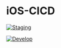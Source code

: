 # iOS-CICD

[![Staging](https://github.com/WAZ-Team/iOS-CICD/actions/workflows/swift.yml/badge.svg)](https://github.com/WAZ-Team/iOS-CICD/actions/workflows/build-staging.yml)

[![Develop](https://github.com/WAZ-Team/iOS-CICD/actions/workflows/build-debug.yml/badge.svg)](https://github.com/WAZ-Team/iOS-CICD/actions/workflows/build-debug.yml)
